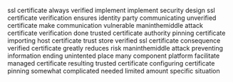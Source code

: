 ssl certificate always verified implement implement security design ssl certificate verification ensures identity party communicating unverified certificate make communication vulnerable maninthemiddle attack certificate verification done trusted certificate authority pinning certificate importing host certificate trust store verified ssl certificate consequence verified certificate greatly reduces risk maninthemiddle attack preventing information ending unintented place many component platform facilitate managed certificate resulting trusted certificate configuring certificate pinning somewhat complicated needed limited amount specific situation